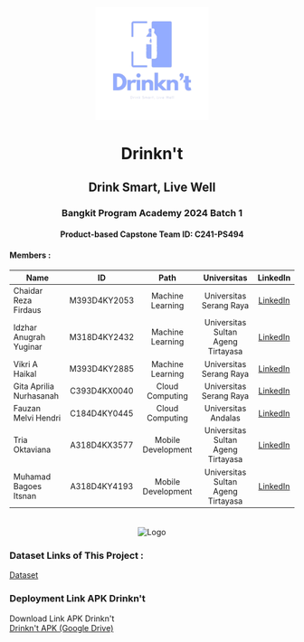 <p align="center">
  <img src="assets/Drinkn't.png" alt="Logo Aplikasi" width="200" height="200">
</p>
<h1 align="center">Drinkn't</h1>
<h2 align="center">Drink Smart, Live Well</h2>
<h3 align="center">Bangkit Program Academy 2024 Batch 1</h3>
<h4 align="center">Product-based Capstone Team ID: C241-PS494</h4>

#### Members : 
| Name                    | ID            | Path               | Universitas                       | LinkedIn                                                            |
| ----------------------- |:-------------:|:------------------:|:---------------------------------:|:------------------------------------------------------------------:|
| Chaidar Reza Firdaus    | M393D4KY2053  | Machine Learning   | Universitas Serang Raya           | [LinkedIn](https://www.linkedin.com/in/chaidar-reza-602218301/)     |
| Idzhar Anugrah Yuginar  | M318D4KY2432  | Machine Learning   | Universitas Sultan Ageng Tirtayasa| [LinkedIn](http://www.linkedin.com/in/idzhar-anugrah)               |
| Vikri A Haikal          | M393D4KY2885  | Machine Learning   | Universitas Serang Raya           | [LinkedIn](https://www.linkedin.com/in/vikriahaikal/)               |
| Gita Aprilia Nurhasanah | C393D4KX0040  | Cloud Computing    | Universitas Serang Raya           | [LinkedIn](https://www.linkedin.com/in/gita-aprilia-nurhasanah-2a00272b8/) |
| Fauzan Melvi Hendri     | C184D4KY0445  | Cloud Computing    | Universitas Andalas               | [LinkedIn](https://id.linkedin.com/in/fauzanmelvihendri)            |
| Tria Oktaviana          | A318D4KX3577  | Mobile Development | Universitas Sultan Ageng Tirtayasa| [LinkedIn](https://www.linkedin.com/in/tiavi/)                      |
| Muhamad Bagoes Itsnan   | A318D4KY4193  | Mobile Development | Universitas Sultan Ageng Tirtayasa| [LinkedIn](https://www.linkedin.com/in/muhamad-bagoes-itsnan/)      |

<p align="center">
  <img src="https://encrypted-tbn0.gstatic.com/images?q=tbn:ANd9GcQNE5ozEhtIpN1MzFcIkIYLN1g-m0EJB98B66hewQpanEGf-D7tXPE31Rc&s=10" alt="Logo" style="margin-top: 20px; width: 200px;">
</p>

### Dataset Links of This Project :
[Dataset](https://drive.google.com/file/d/1cHIVLqe5M0nbnJW1HkdLMUSrsXSrDYdd/view?usp=drive_link)

### Deployment Link APK Drinkn't
Download Link APK Drinkn't<br>
[Drinkn't APK (Google Drive)](https://drive.google.com/file/d/1On3X3_znQMJfHZ1HQ7DwEn4OwfOBcuyX/view?usp=sharing)


